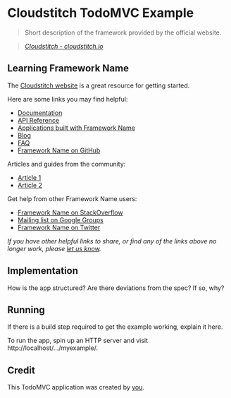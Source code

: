 # Cloudstitch TodoMVC Example

> Short description of the framework provided by the official website.

> _[Cloudstitch - cloudstitch.io](http://www.cloudstitch.io)_

## Learning Framework Name

The [Cloudstitch website](http://www.cloudstitch.io) is a great resource for getting started.

Here are some links you may find helpful:

* [Documentation]()
* [API Reference]()
* [Applications built with Framework Name]()
* [Blog]()
* [FAQ]()
* [Framework Name on GitHub]()

Articles and guides from the community:

* [Article 1]()
* [Article 2]()

Get help from other Framework Name users:

* [Framework Name on StackOverflow](http://stackoverflow.com/questions/tagged/cloudstitch)
* [Mailing list on Google Groups](https://groups.google.com/forum/#!forum/cloudstitch)
* [Framework Name on Twitter](http://twitter.com/cloudstitch)

_If you have other helpful links to share, or find any of the links above no longer work, please [let us know](https://github.com/tastejs/todomvc/issues)._


## Implementation

How is the app structured? Are there deviations from the spec? If so, why?


## Running

If there is a build step required to get the example working, explain it here.

To run the app, spin up an HTTP server and visit http://localhost/.../myexample/.


## Credit

This TodoMVC application was created by [you]().
